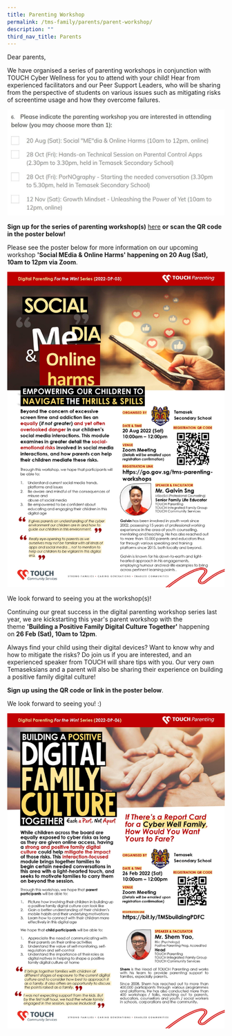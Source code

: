 ```yaml
---
title: Parenting Workshop
permalink: /tms-family/parents/parent-workshop/
description: ""
third_nav_title: Parents
---
```

Dear parents, 

  

We have organised a series of parenting workshops in conjunction with TOUCH Cyber Wellness for you to attend with your child! Hear from experienced facilitators and our Peer Support Leaders, who will be sharing from the perspective of students on various issues such as mitigating risks of screentime usage and how they overcome failures.  

 ![](/images/ParentingWorkshopsign-up.jpg) 

**Sign up for the series of parenting workshop(s)** [here](https://go.gov.sg/tms-parenting-workshops) **or** **scan the QR code in the poster below!**


  

Please see the poster below for more information on our upcoming workshop **'Social MEdia & Online Harms' happening on 20 Aug (Sat), 10am to 12pm via Zoom**. 

  

![Social MEdia  Online Harms Temasek Secondary School_page-0001.jpg](/images/Social%20MEdia%20%20Online%20Harms%20Temasek%20Secondary%20School_page-0001.jpg)  
  

We look forward to seeing you at the workshop(s)! 

  

Continuing our great success in the digital parenting workshop series last year, we are kickstarting this year's parent workshop with the theme **'Building a Positive Family Digital Culture Together'** happening on **26 Feb (Sat), 10am to 12pm**. 

  

Always find your child using their digital devices? Want to know why and how to mitigate the risks? Do join us if you are interested, and an experienced speaker from TOUCH will share tips with you. Our very own Temaseksians and a parent will also be sharing their experience on building a positive family digital culture! 

  

**Sign up using the QR code or link in the poster below**. 

  

We look forward to seeing you! :)   

  

![Building a Positive Digital Culture Together.jpg](/images/Building%20a%20Positive%20Digital%20Culture%20Together.jpg)